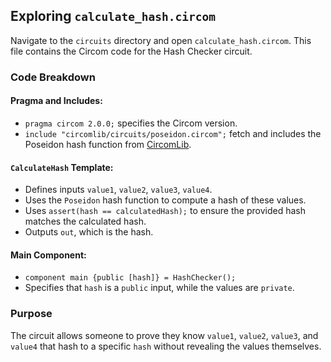 ## Exploring `calculate_hash.circom`

Navigate to the `circuits` directory and open `calculate_hash.circom`. This file contains the Circom code for the Hash Checker circuit.

### Code Breakdown

#### Pragma and Includes:
- `pragma circom 2.0.0;` specifies the Circom version.
- `include "circomlib/circuits/poseidon.circom";` fetch and includes the Poseidon hash function from [CircomLib](https://github.com/iden3/circomlib).

#### `CalculateHash` Template:
- Defines inputs `value1`, `value2`, `value3`, `value4`.
- Uses the `Poseidon` hash function to compute a hash of these values.
- Uses `assert(hash == calculatedHash);` to ensure the provided hash matches the calculated hash.
- Outputs `out`, which is the hash.

#### Main Component:
- `component main {public [hash]} = HashChecker();`
- Specifies that `hash` is a `public` input, while the values are `private`.

### Purpose
The circuit allows someone to prove they know `value1`, `value2`, `value3`, and `value4` that hash to a specific `hash` without revealing the values themselves.